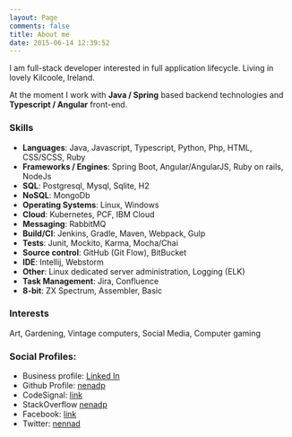 ```yaml
---
layout: Page
comments: false
title: About me
date: 2015-06-14 12:39:52
---
```

I am full-stack developer interested in full application lifecycle. Living in lovely Kilcoole, Ireland.

At the moment I work with **Java / Spring** based backend technologies and **Typescript / Angular** front-end.


### Skills

- **Languages**: Java, Javascript, Typescript, Python, Php, HTML, CSS/SCSS, Ruby
- **Frameworks / Engines**: Spring Boot, Angular/AngularJS, Ruby on rails, NodeJs
- **SQL**: Postgresql, Mysql, Sqlite, H2
- **NoSQL**: MongoDb
- **Operating Systems**: Linux, Windows
- **Cloud**: Kubernetes, PCF, IBM Cloud
- **Messaging**: RabbitMQ
- **Build/CI**: Jenkins, Gradle, Maven, Webpack, Gulp
- **Tests**: Junit, Mockito, Karma, Mocha/Chai
- **Source control**: GitHub (Git Flow), BitBucket
- **IDE**: Intellij, Webstorm
- **Other**: Linux dedicated server administration, Logging (ELK)
- **Task Management**: Jira, Confluence
- **8-bit**: ZX Spectrum, Assembler, Basic

### Interests
Art, Gardening, Vintage computers, Social Media, Computer gaming

### Social Profiles:

- Business profile: [Linked In](https://www.linkedin.com/in/nenadpantic/)
- Github Profile: [nenadp](https://github.com/NenadP)
- CodeSignal: [link](https://app.codesignal.com/profile/nenad_p3)
- StackOverflow [nenadp](https://stackoverflow.com/users/1248012/nenadp)
- Facebook: [link](https://www.facebook.com/panticzir)
- Twitter: [nennad](https://twitter.com/Nennad)

